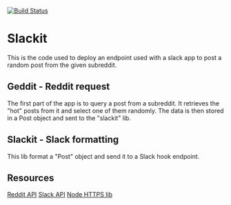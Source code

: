 [![Build Status](https://travis-ci.org/Dot-squad/slackit.svg?branch=master)](https://travis-ci.org/Dot-squad/slackit)
# Slackit
This is the code used to deploy an endpoint used with a slack app to post a random post from the given subreddit.


## Geddit - Reddit request
The first part of the app is to query a post from a subreddit. It retrieves the "hot" posts from it and select one of them randomly. The data is then stored in a Post object and sent to the "slackit" lib.


## Slackit - Slack formatting
This lib format a "Post" object and send it to a Slack hook endpoint.


## Resources
[Reddit API](https://www.reddit.com/dev/api/)
[Slack API](https://api.slack.com/)
[Node HTTPS lib](https://nodejs.org/api/https.html)
